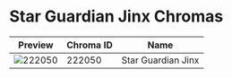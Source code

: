 # Star Guardian Jinx Chromas



| Preview | Chroma ID | Name |
|---------|-----------|------|
| ![222050](https://raw.communitydragon.org/latest/plugins/rcp-be-lol-game-data/global/default/v1/champion-chroma-images/222/222050.png) | 222050 | Star Guardian Jinx |